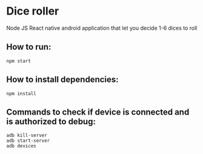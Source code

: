 # Dice roller

Node JS React native android application that let you decide 1-6 dices to roll<br>

## How to run:
```shell
npm start
```

## How to install dependencies:
```shell
npm install
```

## Commands to check if device is connected and is authorized to debug:
```shell
adb kill-server
adb start-server
adb devices
```
